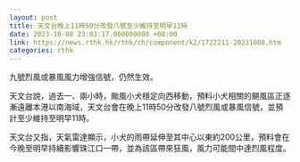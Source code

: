 ```yaml
---
layout: post
title: 天文台晚上11時50分改發八號至少維持至明早11時
date: 2023-10-08 23:03:17.000000000 +08:00
link: https://news.rthk.hk/rthk/ch/component/k2/1722211-20231008.htm
categories: rthk
---
```


九號烈風或暴風風力增強信號，仍然生效。

天文台說，過去一、兩小時，颱風小犬穩定向西移動，預料小犬相關的颶風區正逐漸遠離本港以南海域，天文台會在晚上11時50分改發八號烈風或暴風信號，並預計至少維持至明早11時。

天文台又指，天氣雷達顯示，小犬的雨帶延伸至其中心以東約200公里，預料會在今晚至明早持續影響珠江口一帶，並為該區帶來狂風，風力可能間中達烈風程度。
